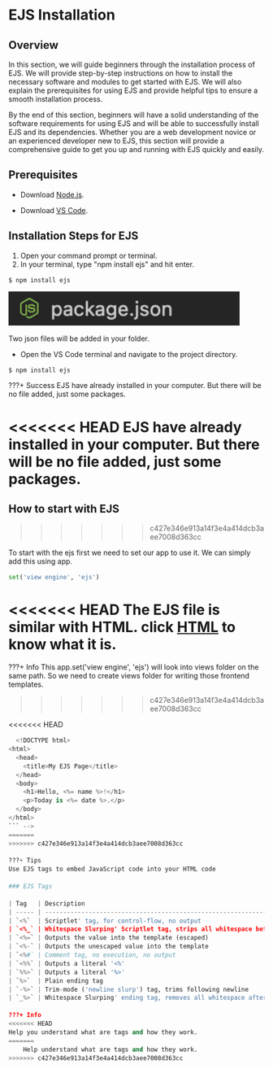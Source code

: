# EJS Installation

## Overview

In this section, we will guide beginners through the installation process of EJS. We will provide step-by-step instructions on how to install the necessary software and modules to get started with EJS. We will also explain the prerequisites for using EJS and provide helpful tips to ensure a smooth installation process.

By the end of this section, beginners will have a solid understanding of the software requirements for using EJS and will be able to successfully install EJS and its dependencies. Whether you are a web development novice or an experienced developer new to EJS, this section will provide a comprehensive guide to get you up and running with EJS quickly and easily.

## Prerequisites

- Download [Node.js](https://nodejs.org/en).

- Download [VS Code](https://code.visualstudio.com/).

## Installation Steps for EJS

1. Open your command prompt or terminal.
2. In your terminal, type "npm install ejs" and hit enter.
```py
$ npm install ejs
```


![npm i](/images/image2.png)

Two json files will be added in your folder.

- Open the VS Code terminal and navigate to the project directory.

```py
$ npm install ejs
```

???+ Success
    EJS have already installed in your computer. But there will be no file added, just some packages.

<<<<<<< HEAD
EJS have already installed in your computer. But there will be no file added, just some packages.
=======
## How to start with EJS
>>>>>>> c427e346e913a14f3e4a414dcb3aee7008d363cc

To start with the ejs first we need to set our app to use it. We can simply add this using app.
```py
set('view engine', 'ejs')
```

<<<<<<< HEAD
The EJS file is similar with HTML.
click [HTML](https://www.w3schools.com/html/) to know what it is.
=======
???+ Info
    This app.set('view engine', 'ejs') will look into views folder on the same path. So we need to create views folder for writing those frontend templates.

>>>>>>> c427e346e913a14f3e4a414dcb3aee7008d363cc


<<<<<<< HEAD
```py
  <!DOCTYPE html>
<html>
  <head>
    <title>My EJS Page</title>
  </head>
  <body>
    <h1>Hello, <%= name %>!</h1>
    <p>Today is <%= date %>.</p>
  </body>
</html>
``` -->
=======
>>>>>>> c427e346e913a14f3e4a414dcb3aee7008d363cc

???+ Tips
Use EJS tags to embed JavaScript code into your HTML code

### EJS Tags

| Tag   | Description                                                         |
| ----- | ------------------------------------------------------------------- |
| `<%`  | Scriptlet' tag, for control-flow, no output                         |
| `<%_` | Whitespace Slurping' Scriptlet tag, strips all whitespace before it |
| `<%=` | Outputs the value into the template (escaped)                       |
| `<%-` | Outputs the unescaped value into the template                       |
| `<%#` | Comment tag, no execution, no output                                |
| `<%%` | Outputs a literal '<%'                                              |
| `%%>` | Outputs a literal '%>'                                              |
| `%>`  | Plain ending tag                                                    |
| `-%>` | Trim-mode ('newline slurp') tag, trims following newline            |
| `_%>` | Whitespace Slurping' ending tag, removes all whitespace after it    |

???+ Info
<<<<<<< HEAD
Help you understand what are tags and how they work.
=======
    Help understand what are tags and how they work. 
>>>>>>> c427e346e913a14f3e4a414dcb3aee7008d363cc
